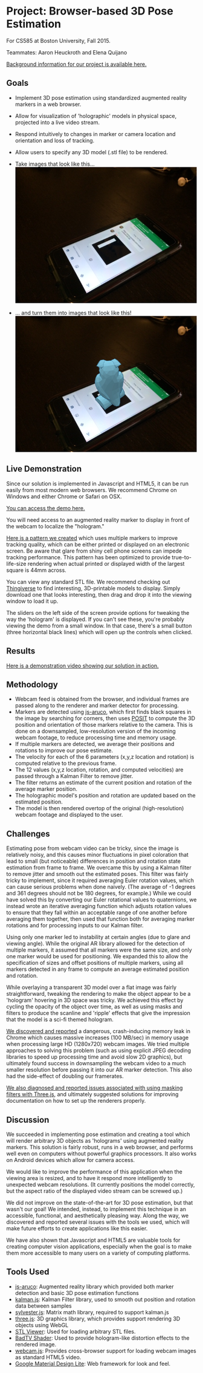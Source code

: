 # Project: Browser-based 3D Pose Estimation

For CS585 at Boston University, Fall 2015.

Teammates: Aaron Heuckroth and Elena Quijano

[Background information for our project is available here.](http://www.heuckroth.com/CS585_Project/proposal/)

## Goals

* Implement 3D pose estimation using standardized augmented reality markers in a web browser. 
* Allow for visualization of 'holographic' models in physical space, projected into a live video stream.
* Respond intuitively to changes in marker or camera location and orientation and loss of tracking.
* Allow users to specify any 3D model (.stl file) to be rendered.
* Take images that look like this... ![We wanted to turn images like this...](https://raw.githubusercontent.com/Nesciosquid/CS585_Project/master/sample_photos/IMG_4115.JPG)

* ... and turn them into images that look like this! ![... into images like this!](https://raw.githubusercontent.com/Nesciosquid/CS585_Project/master/sample_photos/composite_4115.JPG)

## Live Demonstration

Since our solution is implemented in Javascript and HTML5, it can be run easily from most modern web browsers. We recommend Chrome on Windows and either Chrome or Safari on OSX.

[You can access the demo here.](https://nesciosquidsecure.github.io/CS585_Project/demo/)

You will need access to an augmented reality marker to display in front of the webcam to localize the "hologram." 

[Here is a pattern we created](https://raw.githubusercontent.com/Nesciosquid/CS585_Project/master/demo/markers/MultiMarkerDuo.png) which uses multiple markers to improve tracking quality, which can be either printed or displayed on an electronic screen. Be aware that glare from shiny cell phone screens can impede tracking performance. This pattern has been optimized to provide true-to-life-size rendering when actual printed or displayed width of the largest square is 44mm across.

You can view any standard STL file. We recommend checking out [Thingiverse](https://www.thingiverse.com/) to find interesting, 3D-printable models to display. Simply download one that looks interesting, then drag and drop it into the viewing window to load it up.

The sliders on the left side of the screen provide options for tweaking the way the 'hologram' is displayed. If you can't see these, you're probably viewing the demo from a small window. In that case, there's a small button (three horizontal black lines) which will open up the controls when clicked.

## Results

[Here is a demonstration video showing our solution in action.](https://www.youtube.com/watch?v=CxM675WPhRY&feature=youtu.be)

## Methodology

* Webcam feed is obtained from the browser, and individual frames are passed along to the renderer and marker detector for processing.
* Markers are detected using [js-aruco](https://github.com/jcmellado/js-aruco), which first finds black squares in the image by searching for corners, then uses [POSIT](http://www.aforgenet.com/articles/posit/) to compute the 3D position and orientation of those markers relative to the camera. This is done on a downsampled, low-resolution version of the incoming webcam footage, to reduce processing time and memory usage.
* If multiple markers are detected, we average their positions and rotations to improve our pose estimate.
* The velocity for each of the 6 parameters (x,y,z location and rotation) is computed relative to the previous frame.
* The 12 values (x,y,z location, rotation, and computed velocities) are passed through a Kalman Filter to remove jitter.
* The filter returns an estimate of the current position and rotation of the average marker position.
* The holographic model's position and rotation are updated based on the estimated position.
* The model is then rendered overtop of the original (high-resolution) webcam footage and displayed to the user.

## Challenges

   Estimating pose from webcam video can be tricky, since the image is relatively noisy, and this causes minor fluctuations in pixel coloration that lead to small (but noticeable) differences in position and rotation state estimation from frame to frame. We overcame this by using a Kalman filter to remove jitter and smooth out the estimated poses. This filter was fairly tricky to implement, since it required averaging Euler rotation values, which can cause serious problems when done naively. (The average of -1 degrees and 361 degrees should not be 180 degrees, for example.) While we could have solved this by converting our Euler rotational values to quaternions, we instead wrote an iterative averaging function which adjusts rotation values to ensure that they fall within an acceptable range of one another before averaging them together, then used that function both for averaging marker rotations and for processing inputs to our Kalman filter.
   
   Using only one marker led to instability at certain angles (due to glare and viewing angle). While the original AR library allowed for the detection of multiple markers, it assumed that all markers were the same size, and only one marker would be used for positioning. We expanded this to allow the specification of sizes and offset positions of multiple markers, using all markers detected in any frame to compute an average estimated position and rotation.
   
   While overlaying a transparent 3D model over a flat image was fairly straightforward, tweaking the rendering to make the object appear to be a 'hologram' hovering in 3D space was tricky. We achieved this effect by cycling the opacity of the object over time, as well as using masks and filters to produce the scanline and 'ripple' effects that give the impression that the model is a sci-fi themed hologram.
   
   [We discovered and reported](https://github.com/jcmellado/js-aruco/issues/12) a dangerous, crash-inducing memory leak in Chrome which causes massive increases (100 MB/sec) in memory usage when processing large HD (1280x720) webcam images. We tried multiple approaches to solving this problem (such as using explicit JPEG decoding libraries to speed up processing time and avoid slow 2D graphics), but ultimately found success in downsampling the webcam video to a much smaller resolution before passing it into our AR marker detection. This also had the side-effect of doubling our framerates.
   
   [We also diagnosed and reported issues associated with using masking filters with Three.js](https://github.com/mrdoob/three.js/issues/3870#issuecomment-161846817), and ultimately suggested solutions for improving documentation on how to set up the renderers properly.
   
## Discussion

We succeeded in implementing pose estimation and creating a tool which will render arbitrary 3D objects as 'holograms' using augmented reality markers. This solution is fairly robust, runs in a web browser, and performs well even on computers without powerful graphics processors. It also works on Android devices which allow for camera access.

We would like to improve the performance of this application when the viewing area is resized, and to have it respond more intelligently to unexpected webcam resolutions. (It currently positions the model correctly, but the aspect ratio of the displayed video stream can be screwed up.)

We did not improve on the state-of-the-art for 3D pose estimation, but that wasn't our goal! We intended, instead, to implement this technique in an accessible, functional, and aesthetically pleasing way. Along the way, we discovered and reported several issues with the tools we used, which will make future efforts to create applications like this easier.

We have also shown that Javascript and HTML5 are valuable tools for creating computer vision applications, especially when the goal is to make them more accessible to many users on a variety of computing platforms.

## Tools Used

* [js-aruco](https://github.com/jcmellado/js-aruco): Augmented reality library which provided both marker detection and basic 3D pose estimation functions
* [kalman.js](https://github.com/itamarwe/kalman): Kalman Filter library, used to smooth out position and rotation data between samples
* [sylvester.js](http://sylvester.jcoglan.com/): Matrix math library, required to support kalman.js 
* [three.js](https://github.com/mrdoob/three.js/): 3D graphics library, which provides support rendering 3D objects using WebGL
* [STL Viewer](https://gist.github.com/bellbind/477817982584ac8473ef/): Used for loading arbitrary STL files.
* [BadTV Shader](https://www.airtightinteractive.com/demos/js/badtvshader/): Used to provide hologram-like distortion effects to the rendered image.
* [webcam.js](https://github.com/jhuckaby/webcamjs): Provides cross-browser support for loading webcam images as standard HTML5 video.
* [Google Material Design Lite](http://www.getmdl.io/): Web framework for look and feel.
   


